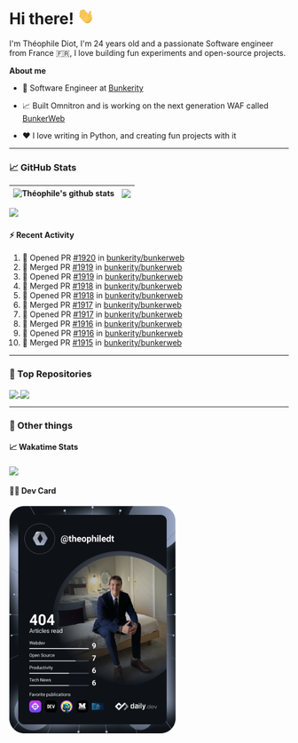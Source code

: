 # Hi there! <img src="./wave.gif" width="30px" height="30px" />

I'm Théophile Diot, I'm 24 years old and a passionate Software engineer from France 🇫🇷, I love building fun experiments and open-source projects.

**About me**

- 💼 Software Engineer at [Bunkerity](https://www.bunkerity.com/)

- 📈 Built Omnitron and is working on the next generation WAF called [BunkerWeb](https://www.bunkerweb.io)

- ❤️ I love writing in Python, and creating fun projects with it

---

### 📈 GitHub Stats

| <img align="center" src="https://github-readme-stats.vercel.app/api?username=TheophileDiot&show_icons=true&include_all_commits=true&theme=algolia&hide_border=true&rank_icon=github" alt="Théophile's github stats" /> | <img align="center" src="https://github-readme-stats.vercel.app/api/top-langs/?username=TheophileDiot&layout=compact&theme=algolia&hide_border=true" /> |
| ---------------------------------------------------------------------------------------------------------------------------------------------------------------------------------------------------------------------- | ------------------------------------------------------------------------------------------------------------------------------------------------------- |

![](https://github-readme-activity-graph.vercel.app/graph?username=TheophileDiot&theme=tokyo-night)

#### :zap: Recent Activity

<!--START_SECTION:activity-->
1. 💪 Opened PR [#1920](https://github.com/bunkerity/bunkerweb/pull/1920) in [bunkerity/bunkerweb](https://github.com/bunkerity/bunkerweb)
2. 🎉 Merged PR [#1919](https://github.com/bunkerity/bunkerweb/pull/1919) in [bunkerity/bunkerweb](https://github.com/bunkerity/bunkerweb)
3. 💪 Opened PR [#1919](https://github.com/bunkerity/bunkerweb/pull/1919) in [bunkerity/bunkerweb](https://github.com/bunkerity/bunkerweb)
4. 🎉 Merged PR [#1918](https://github.com/bunkerity/bunkerweb/pull/1918) in [bunkerity/bunkerweb](https://github.com/bunkerity/bunkerweb)
5. 💪 Opened PR [#1918](https://github.com/bunkerity/bunkerweb/pull/1918) in [bunkerity/bunkerweb](https://github.com/bunkerity/bunkerweb)
6. 🎉 Merged PR [#1917](https://github.com/bunkerity/bunkerweb/pull/1917) in [bunkerity/bunkerweb](https://github.com/bunkerity/bunkerweb)
7. 💪 Opened PR [#1917](https://github.com/bunkerity/bunkerweb/pull/1917) in [bunkerity/bunkerweb](https://github.com/bunkerity/bunkerweb)
8. 🎉 Merged PR [#1916](https://github.com/bunkerity/bunkerweb/pull/1916) in [bunkerity/bunkerweb](https://github.com/bunkerity/bunkerweb)
9. 💪 Opened PR [#1916](https://github.com/bunkerity/bunkerweb/pull/1916) in [bunkerity/bunkerweb](https://github.com/bunkerity/bunkerweb)
10. 🎉 Merged PR [#1915](https://github.com/bunkerity/bunkerweb/pull/1915) in [bunkerity/bunkerweb](https://github.com/bunkerity/bunkerweb)
<!--END_SECTION:activity-->

---

### 🔧 Top Repositories

<a href="https://github.com/bunkerity/bunkerweb">
  <img align="center" src="https://github-readme-stats.vercel.app/api/pin/?username=Bunkerity&repo=bunkerweb&theme=algolia" />
</a>
<a href="https://github.com/TheophileDiot/Omnitron">
  <img align="center" src="https://github-readme-stats.vercel.app/api/pin/?username=TheophileDiot&repo=Omnitron&theme=algolia" />
</a>

---

### 🎉 Other things

#### 📈 Wakatime Stats

<a href="https://wakatime.com/@theophile_bunkerity">
  <img align="center" src="https://github-readme-stats.vercel.app/api/wakatime?username=3aa5ce41-c253-43d9-8441-a721e446a45f&layout=compact&theme=algolia" />
</a>

#### 👨‍💻 Dev Card

<a href="https://app.daily.dev/TheophileDt">
  <img src="./devcard.svg" width="300" alt="Théophile Diot's Dev Card"/>
</a>
